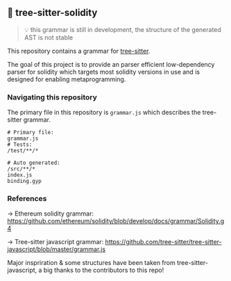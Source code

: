 ## 🌴 tree-sitter-solidity 

> 💡 this grammar is still in development, the structure of the generated AST is not stable

This repository contains a grammar for [tree-sitter](https://github.com/tree-sitter/tree-sitter).

The goal of this project is to provide an parser efficient low-dependency parser for solidity which targets most solidity versions in use and is designed for enabling metaprogramming.


### Navigating this repository
The primary file in this repository is `grammar.js` which describes the tree-sitter grammar.

```
# Primary file:
grammar.js
# Tests:
/test/**/*

# Auto generated:
/src/**/*
index.js
binding.gyp
```

### References
-> Ethereum solidity grammar: https://github.com/ethereum/solidity/blob/develop/docs/grammar/Solidity.g4

-> Tree-sitter javascript grammar: https://github.com/tree-sitter/tree-sitter-javascript/blob/master/grammar.js

Major inspriration & some structures have been taken from tree-sitter-javascript, a big thanks to the contributors to this repo! 